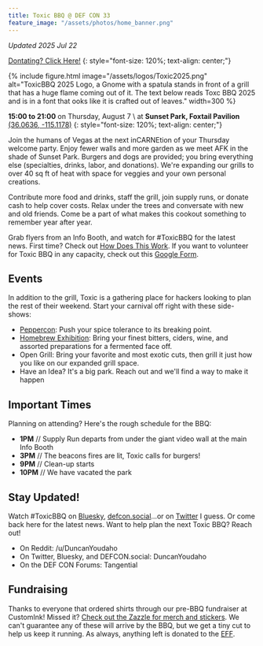 ```yaml
---
title: Toxic BBQ @ DEF CON 33
feature_image: "/assets/photos/home_banner.png"
---
```

*Updated 2025 Jul 22*

[Dontating? Click Here!](https://donate.toxicbbq.org)
{: style="font-size: 120%; text-align: center;"}

{% include figure.html image="/assets/logos/Toxic2025.png" alt="ToxicBBQ 2025 Logo, a Gnome with a spatula stands in front of a grill that has a huge flame coming out of it. The text below reads Toxc BBQ 2025 and is in a font that ooks like it is crafted out of leaves." width=300 %}

**15:00 to 21:00** on Thursday, August 7 \\
at **Sunset Park, Foxtail Pavilion** [(36.0636, -115.1178)](https://www.google.com/maps/place/36.0636,-115.1178)
{: style="font-size: 120%; text-align: center;"}

Join the humans of Vegas at the next inCARNEtion of your Thursday welcome party.  Enjoy fewer walls and more garden as we meet AFK in the shade of Sunset Park. Burgers and dogs are provided; you bring everything else (specialties, drinks, labor, and donations). We're expanding our grills to over 40 sq ft of heat with space for veggies and your own personal creations.

Contribute more food and drinks, staff the grill, join supply runs, or donate cash to help cover costs. Relax under the trees and conversate with new and old friends. Come be a part of what makes this cookout something to remember year after year.

Grab flyers from an Info Booth, and watch for #ToxicBBQ for the latest news. First time? Check out [How Does This Work](/volunteering). If you want to volunteer for Toxic BBQ in any capacity, check out this [Google Form](https://forms.gle/H4QMN56wChZwmQNQA).

## Events
In addition to the grill, Toxic is a gathering place for hackers looking to plan the rest of their weekend. Start your carnival off right with these side-shows:

- [Peppercon](https://discord.gg/URRBHAH): Push your spice tolerance to its breaking point. 
- [Homebrew Exhibition](/homebrew): Bring your finest bitters, ciders, wine, and assorted preparations for a fermented face off.
- Open Grill: Bring your favorite and most exotic cuts, then grill it just how you like on our expanded grill space.
- Have an Idea? It's a big park. Reach out and we'll find a way to make it happen

## Important Times
Planning on attending? Here's the rough schedule for the BBQ:
- **1PM** // Supply Run departs from under the giant video wall at the main Info Booth
- **3PM** // The beacons fires are lit, Toxic calls for burgers!
- **9PM** // Clean-up starts
- **10PM** // We have vacated the park

## Stay Updated!
Watch #ToxicBBQ on [Bluesky](https://bsky.app/search?q=%23toxicbbq), [defcon.social](https://defcon.social/)...or on [Twitter](https://www.twitter.com/search?q=%23ToxicBBQ) I guess. Or come back here for the latest news. Want to help plan the next Toxic BBQ? Reach out!
- On Reddit: /u/DuncanYoudaho
- On Twitter, Bluesky, and DEFCON.social: DuncanYoudaho
- On the DEF CON Forums: Tangential

## Fundraising
Thanks to everyone that ordered shirts through our pre-BBQ fundraiser at CustomInk! Missed it? [Check out the Zazzle for merch and stickers](https://www.zazzle.com/store/toxic_bbq). We can't guarantee any of these will arrive by the BBQ, but we get a tiny cut to help us keep it running. As always, anything left is donated to the [EFF](https://www.eff.org).
